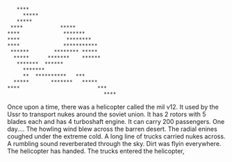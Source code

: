                                          
       ****                                         
         *****                                      
       *****                                                              
     ****            *****            
    ****              *******
    ****               ********
    ****              ***********
     ******        ******** *****
      *****      *******    ******
       *******  ******
         *******        
         **  **********   ***
      *****       *******   *****
    ****                         ***
                                   ****

Once upon a time, there was a helicopter called the mil v12. It used by the Ussr to transport nukes around the soviet union.
It has 2 rotors with 5 blades each and has 4 turboshaft engine. It can carry 200 passengers. One day....
The howling wind blew across the barren desert. The radial enines coughed under the extreme cold. A long line of trucks carried nukes
across. A rumbling sound reverberated through the sky. Dirt was flyin everywhere. The helicopter has handed. The trucks entered the helicopter,

